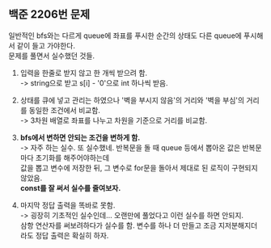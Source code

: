 ## 백준 2206번 문제

일반적인 bfs와는 다르게 queue에 좌표를 푸시한 순간의 상태도 다른 queue에 푸시해서 같이 들고 가야한다.  
문제를 풀면서 실수했던 것들.

1. 입력을 한줄로 받지 않고 한 개씩 받으려 함.  
   -> string으로 받고 s[i] - '0'으로 int 하나씩 받음.
2. 상태를 큐에 넣고 관리는 하였으나 '벽을 부시지 않음'의 거리와 '벽을 부심'의 거리를 동일한 조건에서 비교함.  
   -> 3차원 배열로 좌표를 나누고 차원을 기준으로 거리를 비교함.
3. **bfs에서 변하면 안되는 조건을 변하게 함.**  
   -> 자주 하는 실수. 또 실수했네. 반복문을 돌 때 queue 등에서 뽑아온 값은 반복문마다 초기화를 해주어야하는데  
   값을 뽑고 변수에 저장한 뒤, 그 변수로 for문을 돌아서 제대로 된 로직이 구현되지 않았음.  
   **const를 잘 써서 실수를 줄여보자.**

4. 마지막 정답 출력을 똑바로 못함.  
   -> 굉장히 기초적인 실수인데... 오랜만에 풀었다고 이런 실수를 하면 안되지.  
   삼항 연산자를 써보려하다가 실수를 함. 변수를 하나 더 만들고 조금 지저분해지더라도 정답 출력은 확실히 하자.
